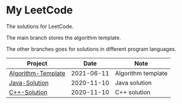 # My LeetCode

The solutions for LeetCode.

The main branch stores the algorithm template.

The other branches goes for solutions in different program languages.



| **Project**                                                  | **Date**   | **Note**           |
| ------------------------------------------------------------ | ---------- | ------------------ |
| [Algorithm-Template](https://github.com/JasonkayZK/My_LeetCode) | 2021-06-11 | Algorithm template |
| [Java-Solution](https://github.com/JasonkayZK/My_LeetCode/tree/java) | 2020-11-10 | Java solution      |
| [C++-Solution](https://github.com/JasonkayZK/My_LeetCode/tree/cpp) | 2020-11-10 | C++ solution       |

